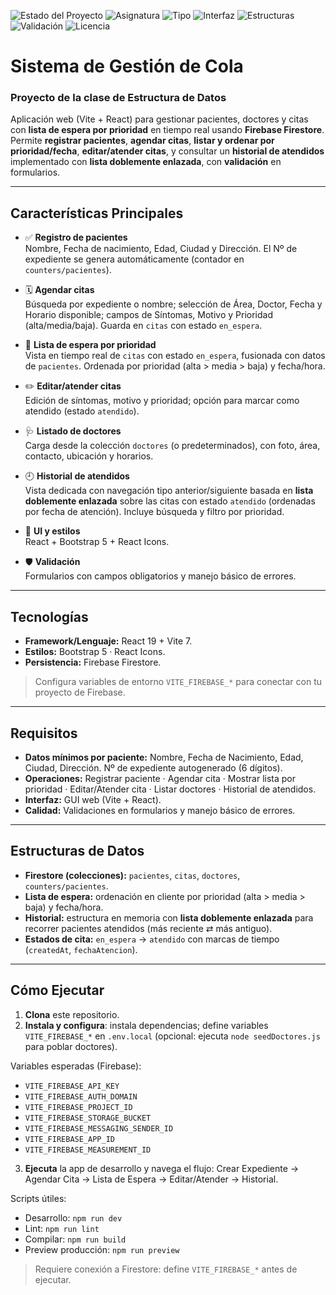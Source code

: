 ![Estado del Proyecto](https://img.shields.io/badge/ESTADO-COMPLETO-brightgreen)
![Asignatura](https://img.shields.io/badge/Estructura_de_Datos-Proyecto-blue)
![Tipo](https://img.shields.io/badge/Tipo-App__Web-informational)
![Interfaz](https://img.shields.io/badge/Interfaz-Web-success)
![Estructuras](https://img.shields.io/badge/Estructuras-Firestore__%7C__Ordenaci%C3%B3n__por__prioridad__%7C__Lista__doblemente__enlazada-6f42c1)
![Validación](https://img.shields.io/badge/Validaci%C3%B3n-Entradas_y_Errores-important)
![Licencia](https://img.shields.io/badge/Licencia-MIT-lightgrey)

# Sistema de Gestión de Cola

### Proyecto de la clase de Estructura de Datos

Aplicación web (Vite + React) para gestionar pacientes, doctores y citas con **lista de espera por prioridad** en tiempo real usando **Firebase Firestore**. Permite **registrar pacientes**, **agendar citas**, **listar y ordenar por prioridad/fecha**, **editar/atender citas**, y consultar un **historial de atendidos** implementado con **lista doblemente enlazada**, con **validación** en formularios.

---

## Características Principales

- ✅ **Registro de pacientes**  
  Nombre, Fecha de nacimiento, Edad, Ciudad y Dirección. El Nº de expediente se genera automáticamente (contador en `counters/pacientes`).

- 🗓️ **Agendar citas**  
  Búsqueda por expediente o nombre; selección de Área, Doctor, Fecha y Horario disponible; campos de Síntomas, Motivo y Prioridad (alta/media/baja). Guarda en `citas` con estado `en_espera`.

- 🧭 **Lista de espera por prioridad**  
  Vista en tiempo real de `citas` con estado `en_espera`, fusionada con datos de `pacientes`. Ordenada por prioridad (alta > media > baja) y fecha/hora.

- ✏️ **Editar/atender citas**  
  Edición de síntomas, motivo y prioridad; opción para marcar como atendido (estado `atendido`).

- 🩺 **Listado de doctores**  
  Carga desde la colección `doctores` (o predeterminados), con foto, área, contacto, ubicación y horarios.

- 🕘 **Historial de atendidos**  
  Vista dedicada con navegación tipo anterior/siguiente basada en **lista doblemente enlazada** sobre las citas con estado `atendido` (ordenadas por fecha de atención). Incluye búsqueda y filtro por prioridad.

- 🎨 **UI y estilos**  
  React + Bootstrap 5 + React Icons.

- 🛡️ **Validación**  
  Formularios con campos obligatorios y manejo básico de errores.

---

## Tecnologías 

- **Framework/Lenguaje:** React 19 + Vite 7.  
- **Estilos:** Bootstrap 5 · React Icons.  
- **Persistencia:** Firebase Firestore.

> Configura variables de entorno `VITE_FIREBASE_*` para conectar con tu proyecto de Firebase.

---

## Requisitos

- **Datos mínimos por paciente:** Nombre, Fecha de Nacimiento, Edad, Ciudad, Dirección. Nº de expediente autogenerado (6 dígitos).  
- **Operaciones:** Registrar paciente · Agendar cita · Mostrar lista por prioridad · Editar/Atender cita · Listar doctores · Historial de atendidos.  
- **Interfaz:** GUI web (Vite + React).  
- **Calidad:** Validaciones en formularios y manejo básico de errores.

---

## Estructuras de Datos

- **Firestore (colecciones):** `pacientes`, `citas`, `doctores`, `counters/pacientes`.  
- **Lista de espera:** ordenación en cliente por prioridad (alta > media > baja) y fecha/hora.  
- **Historial:** estructura en memoria con **lista doblemente enlazada** para recorrer pacientes atendidos (más reciente ⇄ más antiguo).  
- **Estados de cita:** `en_espera` → `atendido` con marcas de tiempo (`createdAt`, `fechaAtencion`).

---

## Cómo Ejecutar

1. **Clona** este repositorio.  
2. **Instala y configura**: instala dependencias; define variables `VITE_FIREBASE_*` en `.env.local` (opcional: ejecuta `node seedDoctores.js` para poblar doctores).  

  Variables esperadas (Firebase):

  - `VITE_FIREBASE_API_KEY`
  - `VITE_FIREBASE_AUTH_DOMAIN`
  - `VITE_FIREBASE_PROJECT_ID`
  - `VITE_FIREBASE_STORAGE_BUCKET`
  - `VITE_FIREBASE_MESSAGING_SENDER_ID`
  - `VITE_FIREBASE_APP_ID`
  - `VITE_FIREBASE_MEASUREMENT_ID`

3. **Ejecuta** la app de desarrollo y navega el flujo: Crear Expediente → Agendar Cita → Lista de Espera → Editar/Atender → Historial.

  Scripts útiles:

  - Desarrollo: `npm run dev`
  - Lint: `npm run lint`
  - Compilar: `npm run build`
  - Preview producción: `npm run preview`

> Requiere conexión a Firestore: define `VITE_FIREBASE_*` antes de ejecutar.

